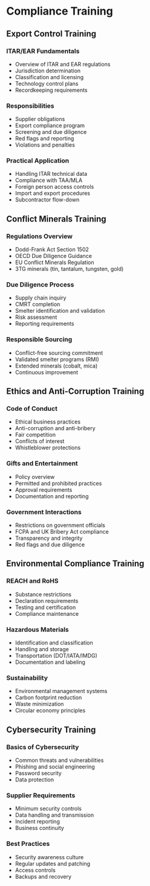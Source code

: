 # Compliance Training

## Export Control Training

### ITAR/EAR Fundamentals
- Overview of ITAR and EAR regulations
- Jurisdiction determination
- Classification and licensing
- Technology control plans
- Recordkeeping requirements

### Responsibilities
- Supplier obligations
- Export compliance program
- Screening and due diligence
- Red flags and reporting
- Violations and penalties

### Practical Application
- Handling ITAR technical data
- Compliance with TAA/MLA
- Foreign person access controls
- Import and export procedures
- Subcontractor flow-down

## Conflict Minerals Training

### Regulations Overview
- Dodd-Frank Act Section 1502
- OECD Due Diligence Guidance
- EU Conflict Minerals Regulation
- 3TG minerals (tin, tantalum, tungsten, gold)

### Due Diligence Process
- Supply chain inquiry
- CMRT completion
- Smelter identification and validation
- Risk assessment
- Reporting requirements

### Responsible Sourcing
- Conflict-free sourcing commitment
- Validated smelter programs (RMI)
- Extended minerals (cobalt, mica)
- Continuous improvement

## Ethics and Anti-Corruption Training

### Code of Conduct
- Ethical business practices
- Anti-corruption and anti-bribery
- Fair competition
- Conflicts of interest
- Whistleblower protections

### Gifts and Entertainment
- Policy overview
- Permitted and prohibited practices
- Approval requirements
- Documentation and reporting

### Government Interactions
- Restrictions on government officials
- FCPA and UK Bribery Act compliance
- Transparency and integrity
- Red flags and due diligence

## Environmental Compliance Training

### REACH and RoHS
- Substance restrictions
- Declaration requirements
- Testing and certification
- Compliance maintenance

### Hazardous Materials
- Identification and classification
- Handling and storage
- Transportation (DOT/IATA/IMDG)
- Documentation and labeling

### Sustainability
- Environmental management systems
- Carbon footprint reduction
- Waste minimization
- Circular economy principles

## Cybersecurity Training

### Basics of Cybersecurity
- Common threats and vulnerabilities
- Phishing and social engineering
- Password security
- Data protection

### Supplier Requirements
- Minimum security controls
- Data handling and transmission
- Incident reporting
- Business continuity

### Best Practices
- Security awareness culture
- Regular updates and patching
- Access controls
- Backups and recovery
